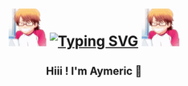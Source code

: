 <div align="center">
  <h1>
    <img src="./assets/kazuya-miyuki-diamond-no-ace.gif" width="75px" height="75px"/>
    <a href="https://git.io/typing-svg"><img src="https://readme-typing-svg.herokuapp.com/?font=Monocraft&size=24&letterSpacing=monospace&duration=4500&pause=1500&width=600&lines=Hello+World+!+Welcome+to+my+github+:D" alt="Typing SVG" /></a>
    <img src="./assets/kazuya-miyuki-diamond-no-ace.gif" width="75px" height="75px"/>
  </h1>
</div>

<div align="center"><h2>Hiii ! I'm Aymeric 👋</h2></div>

<!--
## About me :D
---

## Languages
---
